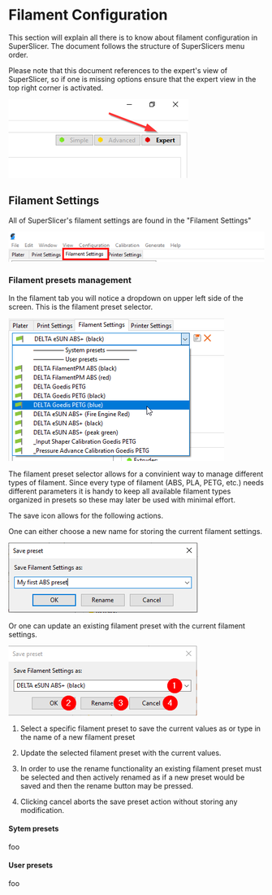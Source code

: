 # Filament Configuration

This section will explain all there is to know about filament configuration in
SuperSlicer. The document follows the structure of SuperSlicers menu order.

Please note that this document references to the expert's view of SuperSlicer,
so if one is missing options ensure that the expert view in the top right 
corner is activated.

![Expert View](images/filament_settings_00.png)

## Filament Settings

All of SuperSlicer's filament settings are found in the "Filament Settings"

![Filament Settings](images/filament_settings_01.png)

### Filament presets management

In the filament tab you will notice a dropdown on upper left side of the
screen. This is the filament preset selector.

![Filament preset selector](images/filament_settings_02.png)

The filament preset selector allows for a convinient way to manage different
types of filament. Since every type of filament (ABS, PLA, PETG, etc.) needs
different parameters it is handy to keep all available filament types
organized in presets so these may later be used with minimal effort.

The save icon allows for the following actions.

One can either choose a new name for storing the current filament settings.

![Filament preset save dialogue](images/filament_settings_04.png)

Or one can update an existing filament preset with the current filament
settings. 

![Filament preset save dialogue](images/filament_settings_03.png)

1. Select a specific filament preset to save the current values as or type in
the name of a new filament preset

2. Update the selected filament preset with the current values.

3. In order to use the rename functionality an existing filament preset must
be selected and then actively renamed as if a new preset would be saved and then
the rename button may be pressed.

4. Clicking cancel aborts the save preset action without storing any modification.


#### Sytem presets

foo

#### User presets

foo


